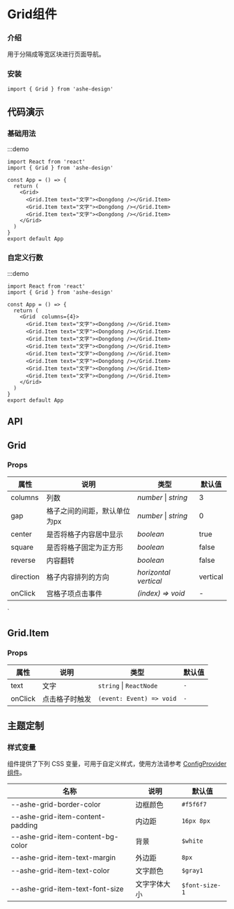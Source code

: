 #  Grid组件

### 介绍

用于分隔成等宽区块进行页面导航。

### 安装

```tsx
import { Grid } from 'ashe-design'
```

## 代码演示

### 基础用法

:::demo

```tsx
import React from 'react'
import { Grid } from 'ashe-design'

const App = () => {
  return (
    <Grid>
      <Grid.Item text="文字"><Dongdong /></Grid.Item>
      <Grid.Item text="文字"><Dongdong /></Grid.Item>
      <Grid.Item text="文字"><Dongdong /></Grid.Item>
    </Grid>
  )
}
export default App
```

### 自定义行数

:::demo

```tsx
import React from 'react'
import { Grid } from 'ashe-design'

const App = () => {
  return (
    <Grid  columns={4}>
      <Grid.Item text="文字"><Dongdong /></Grid.Item>
      <Grid.Item text="文字"><Dongdong /></Grid.Item>
      <Grid.Item text="文字"><Dongdong /></Grid.Item>
      <Grid.Item text="文字"><Dongdong /></Grid.Item>
      <Grid.Item text="文字"><Dongdong /></Grid.Item>
      <Grid.Item text="文字"><Dongdong /></Grid.Item>
      <Grid.Item text="文字"><Dongdong /></Grid.Item>
      <Grid.Item text="文字"><Dongdong /></Grid.Item>
    </Grid>
  )
}
export default App
```




## API

## Grid

### Props

| 属性 | 说明 | 类型                       | 默认值 |
| --- | --- |--------------------------|-----|
| columns | 列数 | _number_ \| _string_     | 3   |
| gap | 格子之间的间距，默认单位为px | _number_ \| _string_     | 0   |
| center | 是否将格子内容居中显示 | _boolean_                | true |
| square | 是否将格子固定为正方形 | _boolean_                | false |
| reverse | 内容翻转 | _boolean_                | false |
| direction | 格子内容排列的方向 | _horizontal_  _vertical_ | vertical |
| onClick | 宫格子项点击事件 | _(index) => void_        | -   |
`

## Grid.Item

### Props

| 属性 | 说明 | 类型 | 默认值 |
| --- | --- | --- | --- |
| text | 文字 | `string` \| `ReactNode` | `-` |
| onClick | 点击格子时触发 | `(event: Event) => void` | `-` |


## 主题定制

### 样式变量

组件提供了下列 CSS 变量，可用于自定义样式，使用方法请参考 [ConfigProvider 组件](#/zh-CN/component/configprovider)。

| 名称 | 说明 | 默认值 |
| --- | --- | --- |
| \--ashe-grid-border-color | 边框颜色 | `#f5f6f7` |
| \--ashe-grid-item-content-padding | 内边距 | `16px 8px` |
| \--ashe-grid-item-content-bg-color | 背景 | `$white` |
| \--ashe-grid-item-text-margin | 外边距 | `8px` |
| \--ashe-grid-item-text-color | 文字颜色 | `$gray1` |
| \--ashe-grid-item-text-font-size | 文字字体大小 | `$font-size-1` |

